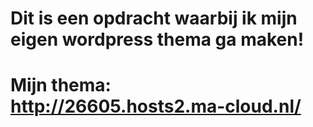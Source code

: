 # Dit is een opdracht waarbij ik mijn eigen wordpress thema ga maken!
# Mijn thema: http://26605.hosts2.ma-cloud.nl/
